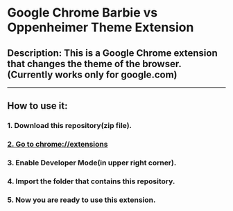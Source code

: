 # Google Chrome Barbie vs Oppenheimer Theme Extension

## Description: This is a Google Chrome extension that changes the theme of the browser. (Currently works only for google.com)

<hr>

## How to use it:

### 1. Download this repository(zip file).

### [2. Go to chrome://extensions](chrome://extensions/)

### 3. Enable Developer Mode(in upper right corner).

### 4. Import the folder that contains this repository.

### 5. Now you are ready to use this extension.
